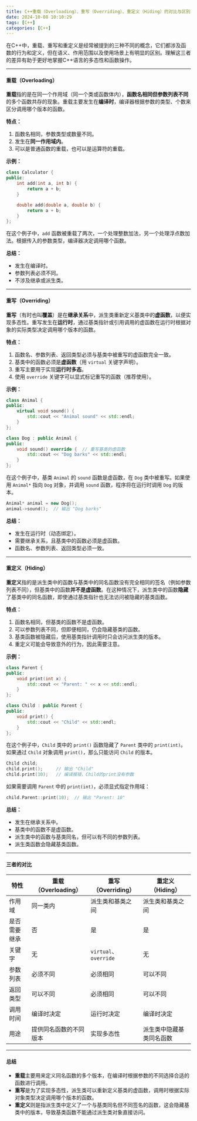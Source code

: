 ```yaml
---
title: C++重载（Overloading）、重写（Overriding）、重定义（Hiding）的对比与区别
date: 2024-10-08 10:10:29
tags: [C++]
categories: [C++]
---
```


在C++中，重载、重写和重定义是经常被提到的三种不同的概念，它们都涉及函数的行为和定义，但在语义、作用范围以及使用场景上有明显的区别。理解这三者的差异有助于更好地掌握C++语言的多态性和函数操作。

---

#### 重载（Overloading）

**重载**指的是在同一个作用域（同一个类或函数体内），**函数名相同但参数列表不同**的多个函数共存的现象。重载主要发生在**编译时**，编译器根据参数的类型、个数来区分调用哪个版本的函数。

**特点：**
1. 函数名相同，参数类型或数量不同。
2. 发生在**同一作用域内**。
3. 可以是普通函数的重载，也可以是运算符的重载。

**示例：**

```cpp
class Calculator {
public:
    int add(int a, int b) {
        return a + b;
    }

    double add(double a, double b) {
        return a + b;
    }
};
```

在这个例子中，`add` 函数被重载了两次，一个处理整数加法，另一个处理浮点数加法。根据传入的参数类型，编译器决定调用哪个函数。

**总结：**
- 发生在编译时。
- 参数列表必须不同。
- 不涉及继承或派生类。

---

#### 重写（Overriding）

**重写**（有时也叫**覆盖**）是在**继承关系**中，派生类重新定义基类中的**虚函数**，以便实现多态性。重写发生在**运行时**，通过基类指针或引用调用的虚函数在运行时根据对象的实际类型决定调用哪个版本的函数。

**特点：**
1. 函数名、参数列表、返回类型必须与基类中被重写的虚函数完全一致。
2. 基类中的函数必须是**虚函数**（用 `virtual` 关键字声明）。
3. 重写主要用于实现**运行时多态**。
4. 使用 `override` 关键字可以显式标记重写的函数（推荐使用）。

**示例：**

```cpp
class Animal {
public:
    virtual void sound() {
        std::cout << "Animal sound" << std::endl;
    }
};

class Dog : public Animal {
public:
    void sound() override {  // 重写基类的虚函数
        std::cout << "Dog barks" << std::endl;
    }
};
```

在这个例子中，基类 `Animal` 的 `sound` 函数是虚函数，在 `Dog` 类中被重写。如果使用 `Animal*` 指向 `Dog` 对象，并调用 `sound` 函数，程序将在运行时调用 `Dog` 的版本。

```cpp
Animal* animal = new Dog();
animal->sound();  // 输出 "Dog barks"
```

**总结：**
- 发生在运行时（动态绑定）。
- 需要继承关系，且基类中的函数必须是虚函数。
- 函数名、参数列表、返回类型必须一致。

---

#### 重定义（Hiding）

**重定义**指的是派生类中的函数与基类中的同名函数没有完全相同的签名（例如参数列表不同），但基类中的函数**并不是虚函数**。在这种情况下，派生类中的函数**隐藏**了基类中的同名函数，即使通过基类指针也无法访问被隐藏的基类函数。

**特点：**
1. 函数名相同，但基类的函数不是虚函数。
2. 可以参数列表不同，但即便相同，仍会隐藏基类的函数。
3. 基类函数被隐藏后，使用基类指针调用时只会访问派生类的版本。
4. 重定义可能会导致意外的行为，因此需要注意。

**示例：**

```cpp
class Parent {
public:
    void print(int x) {
        std::cout << "Parent: " << x << std::endl;
    }
};

class Child : public Parent {
public:
    void print() {
        std::cout << "Child" << std::endl;
    }
};
```

在这个例子中，`Child` 类中的 `print()` 函数隐藏了 `Parent` 类中的 `print(int)`。如果通过 `Child` 对象调用 `print()`，那么只能访问 `Child` 的版本。

```cpp
Child child;
child.print();     // 输出 "Child"
child.print(10);   // 编译报错，Child的print没有参数
```

如果需要调用 `Parent` 中的 `print(int)`，必须显式指定作用域：

```cpp
child.Parent::print(10);  // 输出 "Parent: 10"
```

**总结：**
- 发生在继承关系中。
- 基类中的函数不是虚函数。
- 派生类中的函数与基类同名，但可以有不同的参数列表。
- 派生类函数会隐藏基类函数。

---

#### 三者的对比

| 特性         | 重载（Overloading）    | 重写（Overriding）    | 重定义（Hiding）         |
| ------------ | ---------------------- | --------------------- | ------------------------ |
| 作用域       | 同一类内               | 派生类和基类之间      | 派生类和基类之间         |
| 是否需要继承 | 否                     | 是                    | 是                       |
| 关键字       | 无                     | `virtual`、`override` | 无                       |
| 参数列表     | 必须不同               | 必须相同              | 可以不同                 |
| 返回类型     | 可以不同               | 必须相同              | 可以不同                 |
| 调用时间     | 编译时决定             | 运行时决定            | 编译时决定               |
| 用途         | 提供同名函数的不同版本 | 实现多态性            | 派生类中隐藏基类同名函数 |

---

#### 总结

- **重载**主要用来定义同名函数的多个版本，在编译时根据参数的不同选择合适的函数进行调用。  
- **重写**是为了实现多态性，派生类可以重新定义基类的虚函数，调用时根据实际对象类型决定调用哪个版本的函数。  
- **重定义**则是指派生类中定义了一个与基类同名但不同签名的函数，这会隐藏基类中的版本，导致基类函数不能通过派生类对象直接访问。
